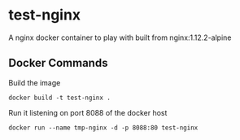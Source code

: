 # test-nginx

A nginx docker container to play with built from nginx:1.12.2-alpine

## Docker Commands
Build the image
```
docker build -t test-nginx .
```

Run it listening on port 8088 of the docker host
```
docker run --name tmp-nginx -d -p 8088:80 test-nginx
```
